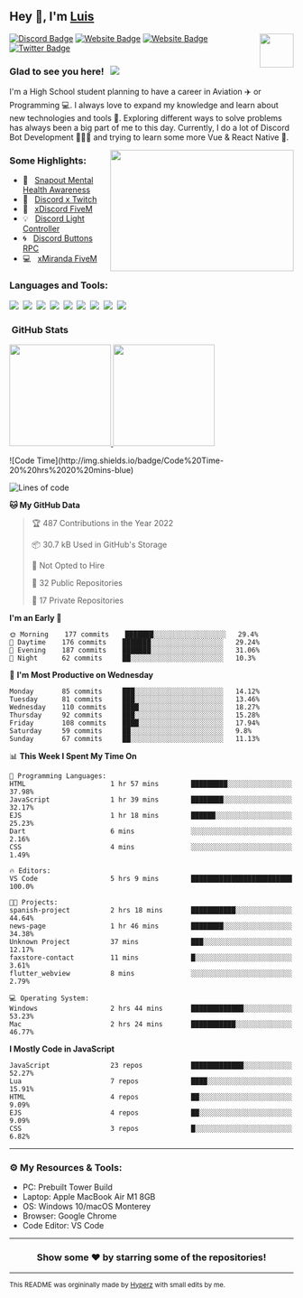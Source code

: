 ## Hey 👋, I'm [Luis](https://hypnoticsiege.net/) 

<img align="right" height="60" width="60" alt="" src="https://hypnoticsiege.net/images/uploads/logo.png" />

[![Discord Badge](https://img.shields.io/badge/-Discord-000000?style=flat-square&logo=Discord&logoColor=white)](https://hypnoticsiege.net/discord)
[![Website Badge](https://img.shields.io/badge/Snowside-000000?style=flat-square&logo=snowpack&logoColor=blue)](https://hypnoticsiege.net/snowside)
[![Website Badge](https://img.shields.io/badge/Website-000000?style=flat-square&logo=google-chrome&logoColor=white)](https://hypnoticsiege.net/)
[![Twitter Badge](https://img.shields.io/badge/-Twitter-000000?style=flat-square&logo=Twitter&logoColor=blue)](https://twitter.com/hypnoticsiege)

### Glad to see you here! &nbsp; ![](https://komarev.com/ghpvc/?username=HypnoticSiege&label=Views&color=blue&style=plastic) 

I'm a High School student planning to have a career in Aviation ✈️ or Programming 💻. I always love to expand my knowledge and learn about new technologies and tools 🔨.  Exploring different ways to solve problems has always been a big part of me to this day. Currently, I do a lot of Discord Bot Development 👨🏻‍💻 and trying to learn some more Vue & React Native 👀.

<img align="right" height="215" width="325" alt="" src="https://cdn.dribbble.com/users/416610/screenshots/4801105/coding_desk_flat_vector_ui_ux_design_illustration_motion_animation_gif2.gif" />


### Some Highlights:

- 📌 &nbsp; [Snapout Mental Health Awareness](https://snapout.nl/)
- 🚀 &nbsp; [Discord x Twitch](https://github.com/HypnoticSiege/Discord-x-Twitch)
- 🏫 &nbsp; [xDiscord FiveM](https://github.com/HypnoticSiege/xDiscord)
- 💡 &nbsp; [Discord Light Controller](https://github.com/HypnoticSiege/discord-light-controller)
- 🌀 &nbsp; [Discord Buttons RPC](https://github.com/HypnoticSiege/Discord-Buttons-RPC)
- 💻 &nbsp; [xMiranda FiveM](https://github.com/HypnoticSiege/xMiranda)

### Languages and Tools:

![](https://img.shields.io/badge/JavaScript-000000?style=for-the-badge&logo=javascript&logoColor=yellow)&nbsp;
![](https://img.shields.io/badge/Node.js-000000?style=for-the-badge&logo=node.js&logoColor=green)&nbsp;
![](https://img.shields.io/badge/HTML5-000000?style=for-the-badge&logo=html5&logoColor=orange)&nbsp;
![](https://img.shields.io/badge/CSS3-000000?style=for-the-badge&logo=css3&logoColor=blue)&nbsp;
![](https://img.shields.io/badge/Typescript-000000?style=for-the-badge&logo=typescript&logoColor=blue)&nbsp;
![](https://img.shields.io/badge/Windows-000000?style=for-the-badge&logo=windows&logoColor=blue)&nbsp;
![](https://img.shields.io/badge/Linux-000000?style=for-the-badge&logo=linux&logoColor=orange)&nbsp;
![](https://img.shields.io/badge/Discord-000000?style=for-the-badge&logo=discord&logoColor=white)&nbsp;
![](https://img.shields.io/badge/GitHub-000000?style=for-the-badge&logo=github&logoColor=white)&nbsp;

### &nbsp;GitHub Stats

<p align="left">
<a href="https://github.com/HypnoticSiege">
  <img height="180em" src="https://github-readme-stats-eight-theta.vercel.app/api?username=HypnoticSiege&show_icons=true&theme=react&include_all_commits=true&count_private=true"/>
  <img height="180em" src="https://github-readme-stats-eight-theta.vercel.app/api/top-langs/?username=HypnoticSiege&layout=compact&langs_count=8&theme=react"/>
  </a>
</p>
<!--START_SECTION:waka-->
![Code Time](http://img.shields.io/badge/Code%20Time-20%20hrs%2020%20mins-blue)

![Lines of code](https://img.shields.io/badge/From%20Hello%20World%20I%27ve%20Written-76%20Thousand%20lines%20of%20code-blue)

**🐱 My GitHub Data** 

> 🏆 487 Contributions in the Year 2022
 > 
> 📦 30.7 kB Used in GitHub's Storage 
 > 
> 🚫 Not Opted to Hire
 > 
> 📜 32 Public Repositories 
 > 
> 🔑 17 Private Repositories  
 > 
**I'm an Early 🐤** 

```text
🌞 Morning    177 commits    ███████░░░░░░░░░░░░░░░░░░   29.4% 
🌆 Daytime    176 commits    ███████░░░░░░░░░░░░░░░░░░   29.24% 
🌃 Evening    187 commits    ███████░░░░░░░░░░░░░░░░░░   31.06% 
🌙 Night      62 commits     ██░░░░░░░░░░░░░░░░░░░░░░░   10.3%

```
📅 **I'm Most Productive on Wednesday** 

```text
Monday       85 commits     ███░░░░░░░░░░░░░░░░░░░░░░   14.12% 
Tuesday      81 commits     ███░░░░░░░░░░░░░░░░░░░░░░   13.46% 
Wednesday    110 commits    ████░░░░░░░░░░░░░░░░░░░░░   18.27% 
Thursday     92 commits     ███░░░░░░░░░░░░░░░░░░░░░░   15.28% 
Friday       108 commits    ████░░░░░░░░░░░░░░░░░░░░░   17.94% 
Saturday     59 commits     ██░░░░░░░░░░░░░░░░░░░░░░░   9.8% 
Sunday       67 commits     ██░░░░░░░░░░░░░░░░░░░░░░░   11.13%

```


📊 **This Week I Spent My Time On** 

```text
💬 Programming Languages: 
HTML                     1 hr 57 mins        █████████░░░░░░░░░░░░░░░░   37.98% 
JavaScript               1 hr 39 mins        ████████░░░░░░░░░░░░░░░░░   32.17% 
EJS                      1 hr 18 mins        ██████░░░░░░░░░░░░░░░░░░░   25.23% 
Dart                     6 mins              ░░░░░░░░░░░░░░░░░░░░░░░░░   2.16% 
CSS                      4 mins              ░░░░░░░░░░░░░░░░░░░░░░░░░   1.49%

🔥 Editors: 
VS Code                  5 hrs 9 mins        █████████████████████████   100.0%

🐱‍💻 Projects: 
spanish-project          2 hrs 18 mins       ███████████░░░░░░░░░░░░░░   44.64% 
news-page                1 hr 46 mins        ████████░░░░░░░░░░░░░░░░░   34.38% 
Unknown Project          37 mins             ███░░░░░░░░░░░░░░░░░░░░░░   12.17% 
faxstore-contact         11 mins             █░░░░░░░░░░░░░░░░░░░░░░░░   3.61% 
flutter_webview          8 mins              ░░░░░░░░░░░░░░░░░░░░░░░░░   2.79%

💻 Operating System: 
Windows                  2 hrs 44 mins       █████████████░░░░░░░░░░░░   53.23% 
Mac                      2 hrs 24 mins       ███████████░░░░░░░░░░░░░░   46.77%

```

**I Mostly Code in JavaScript** 

```text
JavaScript               23 repos            █████████████░░░░░░░░░░░░   52.27% 
Lua                      7 repos             ████░░░░░░░░░░░░░░░░░░░░░   15.91% 
HTML                     4 repos             ██░░░░░░░░░░░░░░░░░░░░░░░   9.09% 
EJS                      4 repos             ██░░░░░░░░░░░░░░░░░░░░░░░   9.09% 
CSS                      3 repos             █░░░░░░░░░░░░░░░░░░░░░░░░   6.82%

```



<!--END_SECTION:waka-->

---

### ⚙️ My Resources & Tools:

- PC: Prebuilt Tower Build
- Laptop: Apple MacBook Air M1 8GB
- OS: Windows 10/macOS Monterey
- Browser: Google Chrome
- Code Editor: VS Code

---

<h3 align=center>Show some ❤️ by starring some of the repositories!</h3>

---
<small>This README was orgininally made by <a href="https://hyperz.net/">Hyperz</a> with small edits by me.</small>
